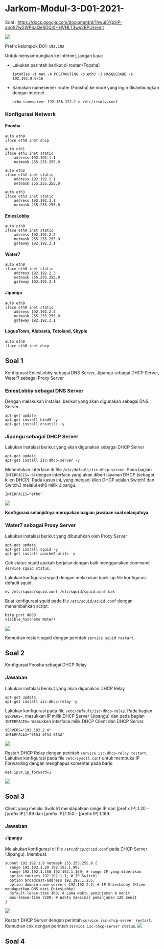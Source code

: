 # Jarkom-Modul-3-D01-2021-
Soal : https://docs.google.com/document/d/1hwuI5YpxiP-aboS7wGWPbaQeSOQl0HHVHLT3ws2BPUk/edit

<img src="img/Topologi.PNG">

Prefix kelompok D01: `192.192`

Untuk menyambungkan ke internet, jangan lupa:
- Lakukan perintah berikut di router (Foosha)
  ```
  iptables -t nat -A POSTROUTING -o eth0 -j MASQUERADE -s 192.192.0.0/16
  ```
- Samakan nameserver router (Foosha) ke node yang ingin disambungkan dengan internet
  ```
  echo nameserver 192.168.122.1 > /etc/resolv.conf
  ```

### Konfigurasi Network

#### Foosha
```
auto eth0
iface eth0 inet dhcp

auto eth1
iface eth1 inet static
	address 192.192.1.1
	netmask 255.255.255.0

auto eth2
iface eth2 inet static
	address 192.192.2.1
	netmask 255.255.255.0

auto eth3
iface eth3 inet static
	address 192.192.3.1
	netmask 255.255.255.0
```

#### EniesLobby
```
auto eth0
iface eth0 inet static
	address 192.192.2.2
	netmask 255.255.255.0
	gateway 192.192.2.1
```

#### Water7
```
auto eth0
iface eth0 inet static
	address 192.192.2.3
	netmask 255.255.255.0
	gateway 192.192.2.1
```

#### Jipangu
```
auto eth0
iface eth0 inet static
	address 192.192.2.4
	netmask 255.255.255.0
	gateway 192.192.2.1
```

#### LogueTown, Alabasta, Totoland, Skypie
```
auto eth0
iface eth0 inet dhcp
```

## Soal 1
Konfigurasi EniesLobby sebagai DNS Server, Jipangu sebagai DHCP Server, Water7 sebagai Proxy Server

### EniesLobby sebagai DNS Server
Dengan melakukan instalasi berikut yang akan digunakan sebagai DNS Server
```Shell
apt-get update
apt-get install bind9 -y
apt-get install dnsutils -y
```

### Jipangu sebagai DHCP Server
Lakukan instalasi berikut yang akan digunakan sebagai DHCP Server
```Shell
apt-get update
apt-get install isc-dhcp-server -y
```
Menentukan interface di file `/etc/default/isc-dhcp-server`. Pada bagian `INTERFACES=` isi dengan interface yang akan diberi layanan DHCP (sebagai klien DHCP).
Pada kasus ini, yang menjadi klien DHCP adalah Switch1 dan Switch3 melalui eth0 milik Jipangu.
```
INTERFACES="eth0"
```
<img src="img/soal1_testing.PNG">

**Konfigurasi selanjutnya merupakan bagian jawaban soal selanjutnya**

### Water7 sebagai Proxy Server
Lakukan instalasi berikut yang dibutuhkan oleh Proxy Server
```
apt-get update
apt-get install squid -y
apt-get install apache2-utils -y
```
Cek status squid apakah berjalan dengan baik menggunakan command `service squid status`.

Lakukan konfigurasi squid dengan melakukan back-up file konfigurasi default squid.
```
mv /etc/squid/squid.conf /etc/squid/squid.conf.bak
```
Buat konfigurasi squid pada file `/etc/squid/squid.conf` dengan menambahkan script:
```
http_port 8080
visible_hostname Water7
```
<img src="img/soal1_testing1.PNG">

Kemudian restart squid dengan perintah `service squid restart`.

## Soal 2
Konfigurasi Foosha sebagai DHCP Relay
### Jawaban
Lakukan instalasi berikut yang akan digunakan DHCP Relay
```
apt-get update
apt-get install isc-dhcp-relay -y
```
Lakukan konfigurasi pada file `/etc/default/isc-dhcp-relay`. Pada bagian `SERVERS=`, masukkan IP milik DHCP Server (Jipangu) dan pada bagian `INTERFACES=` masukkan interface milik DHCP Client dan DHCP Server.
```
SERVERS="192.192.2.4"
INTERFACES="eth1 eth3 eth2"
```
<img src="img/soal2_testing.PNG">

Restart DHCP Relay dengan perintah `service isc-dhcp-relay restart`.<br>
Lakukan konfigurasi pada file `/etc/sysctl.conf` untuk membuka IP Forwarding dengan menghapus komentar pada baris:
```
net.ipv4.ip_forward=1
```
<img src="img/soal2_testing1.PNG">

## Soal 3
Client yang melalui Switch1 mendapatkan range IP dari [prefix IP].1.20 - [prefix IP].1.99 dan [prefix IP].1.150 - [prefix IP].1.169.
### Jawaban
#### Jipangu
Melakukan konfigurasi di file `/etc/dhcp/dhcpd.conf` pada DHCP Server (Jipangu). Membuat:
  ```
  subnet 192.192.1.0 netmask 255.255.255.0 {
    range 192.192.1.20 192.192.1.99;
    range 192.192.1.150 192.192.1.169; # range IP yang diberikan
    option routers 192.192.1.1; # IP Switch1
    option broadcast-address 192.192.1.255;
    option domain-name-servers 192.192.2.2; # IP EniesLobby (Klien mendapatkan DNS dari EniesLobby)
    default-lease-time 360; # Lama waktu peminjaman 6 menit
    max-lease-time 7200; # Waktu maksimal peminjaman 120 menit
  }
  ```
<img src="img/soal3_testing.PNG">

Restart DHCP Server dengan perintah `service isc-dhcp-server restart`.<br>
Kemudian cek dengan perintah `service isc-dhcp-server status`.
<img src="img/soal3_testing1.PNG">

## Soal 4
